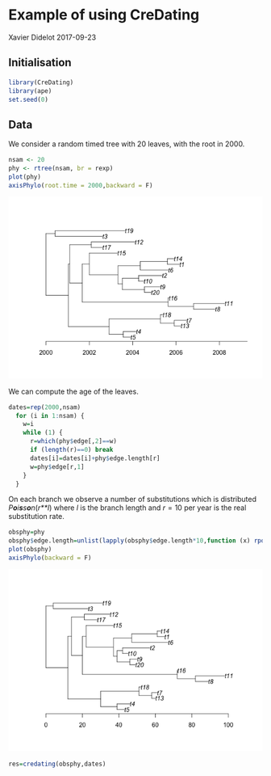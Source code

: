 Example of using CreDating
================
Xavier Didelot
2017-09-23

Initialisation
--------------

``` r
library(CreDating)
library(ape)
set.seed(0)
```

Data
----

We consider a random timed tree with 20 leaves, with the root in 2000.

``` r
nsam <- 20
phy <- rtree(nsam, br = rexp)
plot(phy)
axisPhylo(root.time = 2000,backward = F)
```

![](example_files/figure-markdown_github-ascii_identifiers/unnamed-chunk-2-1.png)

We can compute the age of the leaves.

``` r
dates=rep(2000,nsam)
  for (i in 1:nsam) {
    w=i
    while (1) {
      r=which(phy$edge[,2]==w)
      if (length(r)==0) break
      dates[i]=dates[i]+phy$edge.length[r]
      w=phy$edge[r,1]
    }
  }
```

On each branch we observe a number of substitutions which is distributed *P**o**i**s**s**o**n*(*r**l*) where *l* is the branch length and *r* = 10 per year is the real substitution rate.

``` r
obsphy=phy
obsphy$edge.length=unlist(lapply(obsphy$edge.length*10,function (x) rpois(1,x)))
plot(obsphy)
axisPhylo(backward = F)
```

![](example_files/figure-markdown_github-ascii_identifiers/unnamed-chunk-4-1.png)

``` r
res=credating(obsphy,dates)
```
